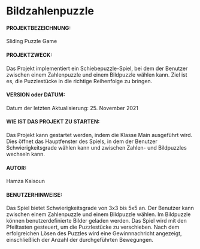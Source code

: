 # Bildzahlenpuzzle

#### PROJEKTBEZEICHNUNG:
Sliding Puzzle Game

#### PROJEKTZWECK:
Das Projekt implementiert ein Schiebepuzzle-Spiel, bei dem der Benutzer zwischen einem Zahlenpuzzle und einem Bildpuzzle wählen kann. Ziel ist es, die Puzzlestücke in die richtige Reihenfolge zu bringen.

#### VERSION oder DATUM:
Datum der letzten Aktualisierung: 25. November 2021

#### WIE IST DAS PROJEKT ZU STARTEN:
Das Projekt kann gestartet werden, indem die Klasse Main ausgeführt wird. Dies öffnet das Hauptfenster des Spiels, in dem der Benutzer Schwierigkeitsgrade wählen kann und zwischen Zahlen- und Bildpuzzles wechseln kann.

#### AUTOR:
Hamza Kaisoun

#### BENUTZERHINWEISE:

Das Spiel bietet Schwierigkeitsgrade von 3x3 bis 5x5 an.
Der Benutzer kann zwischen einem Zahlenpuzzle und einem Bildpuzzle wählen.
Im Bildpuzzle können benutzerdefinierte Bilder geladen werden.
Das Spiel wird mit den Pfeiltasten gesteuert, um die Puzzlestücke zu verschieben.
Nach dem erfolgreichen Lösen des Puzzles wird eine Gewinnnachricht angezeigt, einschließlich der Anzahl der durchgeführten Bewegungen.
